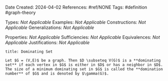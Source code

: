 Date Created: 2024-04-02
References: #ref/NONE
Tags: #definition #graph-theory

Types: <i>Not Applicable</i>
Examples: <i>Not Applicable</i>
Constructions: <i>Not Applicable</i>
Generalizations: <i>Not Applicable</i>

Properties: <i>Not Applicable</i>
Sufficiencies: <i>Not Applicable</i>
Equivalences: <i>Not Applicable</i>
Justifications: <i>Not Applicable</i>

```ad-definition
title: Dominating Set

Let $G = (V,E)$ be a graph. Then $D \subseteq V(G)$ is a **dominating set** if each vertex in $G$ is either in $D$ or has a neighbor in $D$. The size of a minimum dominating set in $G$ is called the **domination number** of $G$ and is denoted by $\gamma(G)$.

```